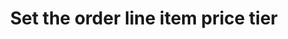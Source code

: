 ---
title: "Set the order line item price tier"
name: "channelmeta_woocommerce"
key: "order_use_system_price_tier"
description: "Price tier to use only if &quot;order_use_system_price&quot; is set to true, if price tier does not exist in S2S price will be 0"
user_friendly_description: ""
default: ""
values: []
tags: [channelmeta,woocommerce]
type: "meta"
process: "orders"
headless: true
---